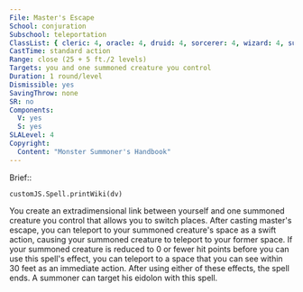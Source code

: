 ```yaml
---
File: Master's Escape
School: conjuration
Subschool: teleportation
ClassList: { cleric: 4, oracle: 4, druid: 4, sorcerer: 4, wizard: 4, summoner: 3, unchained summoner: 3, witch: 4 }
CastTime: standard action
Range: close (25 + 5 ft./2 levels)
Targets: you and one summoned creature you control
Duration: 1 round/level
Dismissible: yes
SavingThrow: none
SR: no
Components:
  V: yes
  S: yes
SLALevel: 4
Copyright:
  Content: "Monster Summoner's Handbook"
---
```

Brief:: 

```dataviewjs
customJS.Spell.printWiki(dv)
```

You create an extradimensional link between yourself and one summoned creature you control that allows you to switch places. After casting master's escape, you can teleport to your summoned creature's space as a swift action, causing your summoned creature to teleport to your former space. If your summoned creature is reduced to 0 or fewer hit points before you can use this spell's effect, you can teleport to a space that you can see within 30 feet as an immediate action. After using either of these effects, the spell ends. A summoner can target his eidolon with this spell.
